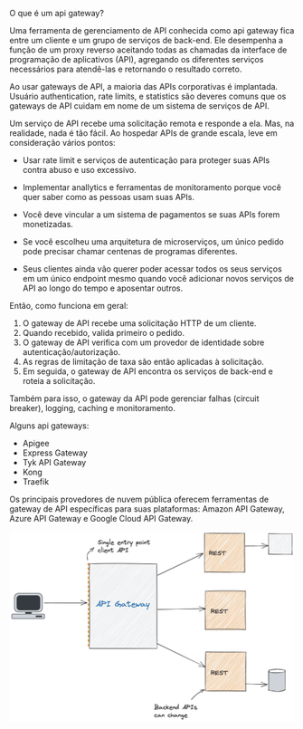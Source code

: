 O que é um api gateway?

Uma ferramenta de gerenciamento de API conhecida como api gateway fica entre um cliente e um grupo de serviços de back-end. Ele desempenha a função de um proxy reverso aceitando todas as chamadas da interface de programação de aplicativos (API), agregando os diferentes serviços necessários para atendê-las e retornando o resultado correto.

Ao usar gateways de API, a maioria das APIs corporativas é implantada. Usuário authentication, rate limits, e statistics são deveres comuns que os gateways de API cuidam em nome de um sistema de serviços de API.

Um serviço de API recebe uma solicitação remota e responde a ela. Mas, na realidade, nada é tão fácil. Ao hospedar APIs de grande escala, leve em consideração vários pontos:

* Usar rate limit e serviços de autenticação para proteger suas APIs contra abuso e uso excessivo.

* Implementar anallytics e ferramentas de monitoramento porque você quer saber como as pessoas usam suas APIs.

* Você deve vincular a um sistema de pagamentos se suas APIs forem monetizadas.
* Se você escolheu uma arquitetura de microserviços, um único pedido pode precisar chamar centenas de programas diferentes.
* Seus clientes ainda vão querer poder acessar todos os seus serviços em um único endpoint mesmo quando você adicionar novos serviços de API ao longo do tempo e aposentar outros.

Então, como funciona em geral:

1. O gateway de API recebe uma solicitação HTTP de um cliente.
2. Quando recebido, valida primeiro o pedido.
3. O gateway de API verifica com um provedor de identidade sobre autenticação/autorização.
4. As regras de limitação de taxa são então aplicadas à solicitação.
5. Em seguida, o gateway de API encontra os serviços de back-end e roteia a solicitação.

Também para isso, o gateway da API pode gerenciar falhas (circuit breaker),  logging, caching e monitoramento.

Alguns api gateways:

* Apigee
* Express Gateway
* Tyk API Gateway 
* Kong 
* Traefik

Os principais provedores de nuvem pública oferecem ferramentas de gateway de API específicas para suas plataformas: Amazon API Gateway, Azure API Gateway e Google Cloud API Gateway.


![Diagrama](diagrama.jpeg)
